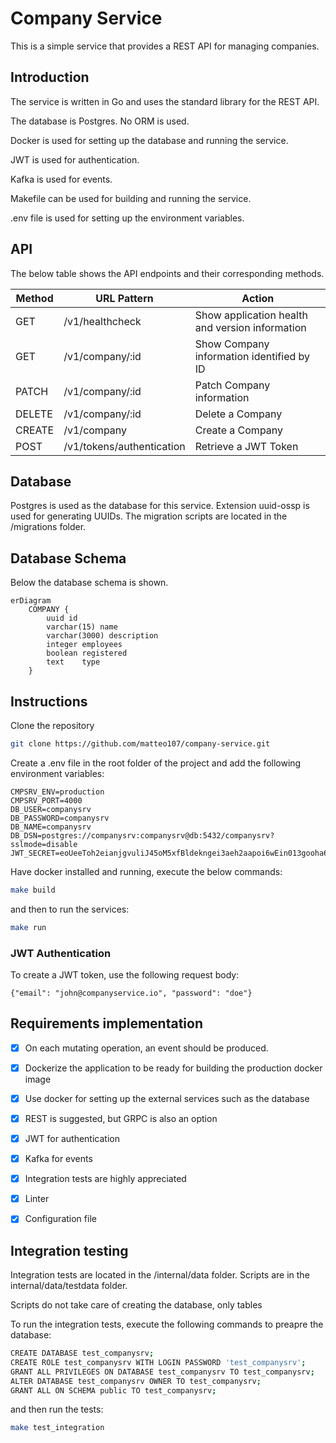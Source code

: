 # Company Service

This is a simple service that provides a REST API for managing companies.

## Introduction

The service is written in Go and uses the standard library for the REST API.

The database is Postgres. No ORM is used. 

Docker is used for setting up the database and running the service.

JWT is used for authentication.

Kafka is used for events.

Makefile can be used for building and running the service.

.env file is used for setting up the environment variables.

## API

The below table shows the API endpoints and their corresponding methods.

| Method | URL Pattern     | Action                                          |
|--------| --------------- |-------------------------------------------------|
| GET    | /v1/healthcheck | Show application health and version information |
| GET    | /v1/company/:id | Show Company information identified by ID       |
| PATCH  | /v1/company/:id | Patch Company information                       |
| DELETE | /v1/company/:id | Delete a Company                                |
| CREATE | /v1/company     | Create a Company                                |
| POST   | /v1/tokens/authentication  | Retrieve a JWT Token                 |




## Database

Postgres is used as the database for this service. 
Extension uuid-ossp is used for generating UUIDs. 
The migration scripts are located in the /migrations folder.

## Database Schema

Below the database schema is shown.

```mermaid
erDiagram   
    COMPANY {
        uuid id
        varchar(15) name
        varchar(3000) description
        integer employees
        boolean registered
        text    type
    }
```

## Instructions

Clone the repository
```bash
git clone https://github.com/matteo107/company-service.git
```

Create a .env file in the root folder of the project and add the following environment variables:
```
CMPSRV_ENV=production
CMPSRV_PORT=4000
DB_USER=companysrv
DB_PASSWORD=companysrv
DB_NAME=companysrv
DB_DSN=postgres://companysrv:companysrv@db:5432/companysrv?sslmode=disable
JWT_SECRET=eoUeeToh2eianjgvuliJ45oM5xfBldekngei3aeh2aapoi6wEin013gooha60aoe
```


Have docker installed and running, execute the below commands:

```bash
make build
```
and then to run the services:
```bash
make run
```

### JWT Authentication

To create a JWT token, use the following request body:
```
{"email": "john@companyservice.io", "password": "doe"}
```


## Requirements implementation

- [x] On each mutating operation, an event should be produced.
- [x] Dockerize the application to be ready for building the production docker image
- [x] Use docker for setting up the external services such as the database
- [x] REST is suggested, but GRPC is also an option
- [x] JWT for authentication
- [x] Kafka for events
- [x] Integration tests are highly appreciated
- [x] Linter
- [x] Configuration file


## Integration testing

Integration tests are located in the /internal/data folder. 
Scripts are in the internal/data/testdata folder.

Scripts do not take care of creating the database, only tables

To run the integration tests, execute the following commands to preapre the database:
```bash
CREATE DATABASE test_companysrv;  
CREATE ROLE test_companysrv WITH LOGIN PASSWORD 'test_companysrv';
GRANT ALL PRIVILEGES ON DATABASE test_companysrv TO test_companysrv;  
ALTER DATABASE test_companysrv OWNER TO test_companysrv;  
GRANT ALL ON SCHEMA public TO test_companysrv;  
```

and then run the tests:
```bash
make test_integration
```